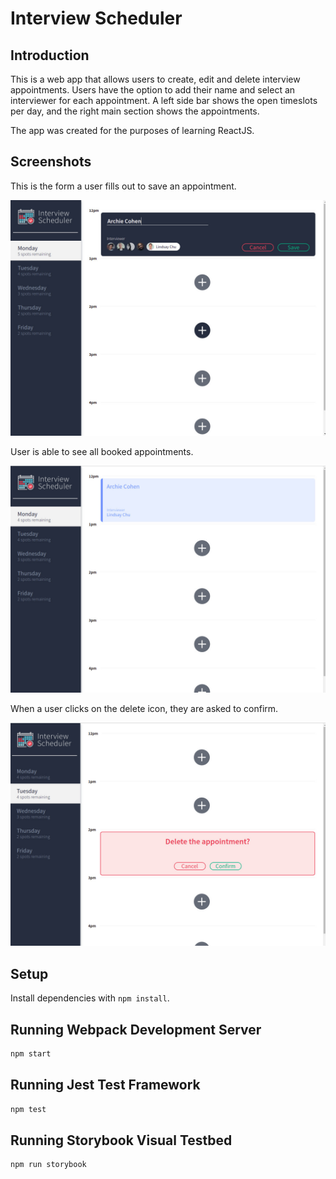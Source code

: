 # Interview Scheduler

## Introduction

This is a web app that allows users to create, edit and delete interview appointments. Users have the option to add their name and select an interviewer for each appointment. A left side bar shows the open timeslots per day, and the right main section shows the appointments. 

The app was created for the purposes of learning ReactJS. 

## Screenshots

This is the form a user fills out to save an appointment.

!["This is the form a user fills out to save an appointment."](https://github.com/kvnchu2/Scheduler/blob/master/docs/Appointment-form.jpg?raw=true)

User is able to see all booked appointments.

!["User is able to see all booked appointments."](https://github.com/kvnchu2/Scheduler/blob/master/docs/Appointment-saved.jpg?raw=true)

When a user clicks on the delete icon, they are asked to confirm.

!["When a user clicks on the delete icon, they are asked to confirm."](https://github.com/kvnchu2/Scheduler/blob/master/docs/Appointment-delete.jpg?raw=true)

## Setup

Install dependencies with `npm install`.

## Running Webpack Development Server

```sh
npm start
```

## Running Jest Test Framework

```sh
npm test
```

## Running Storybook Visual Testbed

```sh
npm run storybook
```

